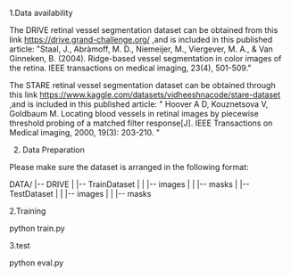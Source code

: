 1.Data availability

The DRIVE retinal vessel segmentation dataset can be obtained from this link https://drive.grand-challenge.org/ ,and is included in this published article: "Staal, J., Abràmoff, M. D., Niemeijer, M., Viergever, M. A., & Van Ginneken, B. (2004). Ridge-based vessel segmentation in color images of the retina. IEEE transactions on medical imaging, 23(4), 501-509." 

The STARE retinal vessel segmentation dataset can be obtained through this link https://www.kaggle.com/datasets/vidheeshnacode/stare-dataset ,and is included in this published article: " Hoover A D, Kouznetsova V, Goldbaum M. Locating blood vessels in retinal images by piecewise threshold probing of a matched filter response[J]. IEEE Transactions on Medical imaging, 2000, 19(3): 203-210. "



2. Data Preparation

Please make sure the dataset is arranged in the following format:

DATA/
|-- DRIVE
|   |-- TrainDataset
|   |   |-- images
|   |   |-- masks
|   |-- TestDataset
|   |   |-- images
|   |   |-- masks

2.Training

python train.py

3.test

python eval.py
